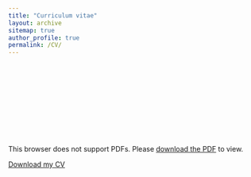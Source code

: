 ```yaml
---
title: "Curriculum vitae"
layout: archive
sitemap: true
author_profile: true
permalink: /CV/
---
```


<object data="/assets/documents/CV.pdf" type="application/pdf" width="700px" height="700px">
    <embed src="/assets/documents/CV.pdf">
        <p>This browser does not support PDFs. Please <a href="/assets/documents/CV.pdf">download the PDF</a> to view.</p>
    </embed>
</object>

[Download my CV](/assets/documents/CV.pdf)

